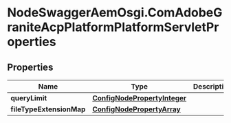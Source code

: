 # NodeSwaggerAemOsgi.ComAdobeGraniteAcpPlatformPlatformServletProperties

## Properties

Name | Type | Description | Notes
------------ | ------------- | ------------- | -------------
**queryLimit** | [**ConfigNodePropertyInteger**](ConfigNodePropertyInteger.md) |  | [optional] 
**fileTypeExtensionMap** | [**ConfigNodePropertyArray**](ConfigNodePropertyArray.md) |  | [optional] 


